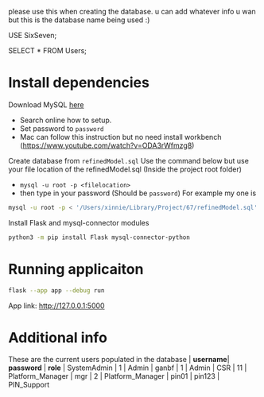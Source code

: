 please use this when creating the database. u can add whatever info u wan but this is the database name being used :)

USE SixSeven;


SELECT * FROM Users;

# Install dependencies
Download MySQL [here](https://dev.mysql.com/downloads/mysql/)
- Search online how to setup. 
- Set password to `password`
- Mac can follow this instruction but no need install workbench (https://www.youtube.com/watch?v=ODA3rWfmzg8) 

Create database from `refinedModel.sql`
Use the command below but use your file location of the refinedModel.sql (Inside the project root folder)
- `mysql -u root -p <filelocation>`
- then type in your password (Should be `password`)
For  example my one is
```bash
mysql -u root -p < '/Users/xinnie/Library/Project/67/refinedModel.sql'
```


Install Flask and mysql-connector modules
```bash
python3 -m pip install Flask mysql-connector-python
```

# Running applicaiton
```bash
flask --app app --debug run
```

App link: http://127.0.0.1:5000

# Additional info
These are the current users populated in the database
| **username**| **password**  | **role** 
| SystemAdmin | 1             | Admin
| ganbf       | 1             | Admin
| CSR         | 11            | Platform_Manager
| mgr         | 2             | Platform_Manager
| pin01       | pin123        | PIN_Support

